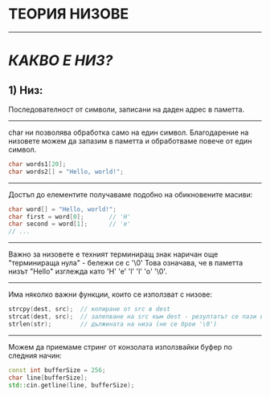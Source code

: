 # **ТЕОРИЯ НИЗОВЕ**

---

# _КАКВО Е НИЗ?_

## 1) Низ:

Последователност от символи, записани на даден адрес в паметта.

---

char ни позволява обработка само на един символ. Благодарение на низовете можем да запазим в паметта и обработваме повече от един символ.

```c++
char words1[20];
char words2[] = "Hello, world!";
```

---

Достъп до елементите получаваме подобно на обикновените масиви:

```c++
char word[] = "Hello, world!";
char first = word[0];       // 'H'
char second = word[1];      // 'e'
// ...
```

---

Важно за низовете е техният терминиращ знак наричан още "терминираща нула" - бележи се с '\0'
Това означава, че в паметта низът "Hello" изглежда като 'H' 'e' 'l' 'l' 'o' '\0'.

---

Има няколко важни функции, които се използват с низове:

```c++
strcpy(dest, src);  // копиране от src в dest
strcat(dest, src);  // залепване на src към dest - резултатът се пази в dest
strlen(str);        // дължината на низа (не се брои '\0')
```

---

Можем да приемаме стринг от конзолата използвайки буфер по следния начин:

```c++
const int bufferSize = 256;
char line[bufferSize];
std::cin.getline(line, bufferSize);
```
